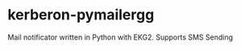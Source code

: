 kerberon-pymailergg
===================

Mail notificator written in Python with EKG2. Supports SMS Sending